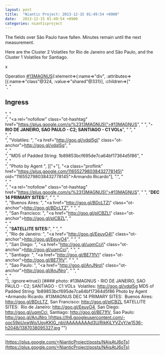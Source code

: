 ```yaml
---
layout: post
title:  "Niantic Project: 2013-12-15 01:49:54 +0900"
date:   2013-12-15 01:49:54 +0900
categories: nianticproject
---
```

The fields over São Paulo have fallen. Minutes remain until the next measurement.

Here are the Cluster 2 Volatiles for Rio de Janeiro and São Paulo, and the Cluster 1 Volatiles for Santiago.

x

Operation [#13MAGNUS](https://plus.google.com/s/%2313MAGNUS ""){:element=>{:name=>"div", :attributes=>[{:name=>"class"@324, :value=>"shared"@331}], :children=>["<br />", "<h2>Ingress</h2>", "<br />", "<a rel=\"nofollow\" class=\"ot-hashtag\" href=\"https://plus.google.com/s/%2313MAGNUS\">#13MAGNUS</a>", " ", "<b>- RIO DE JANEIRO, SAO PAULO - C2; SANTIAGO - C1 VOLs</b>", " ", "<br />", "<br />", "Volatiles: ", "<a href=\"http://goo.gl/vdql5g\" class=\"ot-anchor\">http://goo.gl/vdql5g</a>", "<br />", "<br />", "MD5 of Padded String: 1b89853bcf695de7ca64bf17364d5f86", "<br />", "<br />", "Photo by Agent ", [["+"], "<a class=\"proflink\" href=\"https://plus.google.com/116552798038432778145\" oid=\"116552798038432778145\">Armando Ricardo</a>"], ".", "<br />", "<br />", "<a rel=\"nofollow\" class=\"ot-hashtag\" href=\"https://plus.google.com/s/%2313MAGNUS\">#13MAGNUS</a>", " ", "<b>DEC 14 PRIMARY SITES:</b>", " ", "<br />", "Buenos Aires: ", "<a href=\"http://goo.gl/BDcLTZ\" class=\"ot-anchor\">http://goo.gl/BDcLTZ</a>", " ", "<br />", "San Francisco: ", "<a href=\"http://goo.gl/plCBZL\" class=\"ot-anchor\">http://goo.gl/plCBZL</a>", "<br />", "<br />", "<b>SATELLITE SITES:</b>", " ", "<br />", "Rio de Janeiro: ", "<a href=\"http://goo.gl/EeuyO4\" class=\"ot-anchor\">http://goo.gl/EeuyO4</a>", " ", "<br />", "San Diego: ", "<a href=\"http://goo.gl/uqmCci\" class=\"ot-anchor\">http://goo.gl/uqmCci</a>", " ", "<br />", "Santiago: ", "<a href=\"http://goo.gl/BE71fV\" class=\"ot-anchor\">http://goo.gl/BE71fV</a>", " ", "<br />", "Sao Paulo: ", "<a href=\"http://goo.gl/AnJNro\" class=\"ot-anchor\">http://goo.gl/AnJNro</a>", " ", "<br />", "<br />"], :ignore=>true}}
[#### photo: #13MAGNUS - RIO DE JANEIRO, SAO PAULO - C2; SANTIAGO - C1 VOLs 
Volatiles: http://goo.gl/vdql5g
MD5 of Padded String: 1b89853bcf695de7ca64bf17364d5f86
Photo by Agent +Armando Ricardo.
#13MAGNUS DEC 14 PRIMARY SITES: 
Buenos Aires: http://goo.gl/BDcLTZ 
San Francisco: http://goo.gl/plCBZL
SATELLITE SITES: 
Rio de Janeiro: http://goo.gl/EeuyO4 
San Diego: http://goo.gl/uqmCci 
Santiago: http://goo.gl/BE71fV 
Sao Paulo: http://goo.gl/AnJNro ](https://lh6.googleusercontent.com/-ooc59pUxwWo/UqyKKlG_nbI/AAAAAAAAd3U/RikKjLYVZvY/w1536-h2048/1387038095327.jpg "")
- - -
[https://plus.google.com/+NianticProject/posts/NAisAtJ6oTs](https://plus.google.com/+NianticProject/posts/NAisAtJ6oTs)
